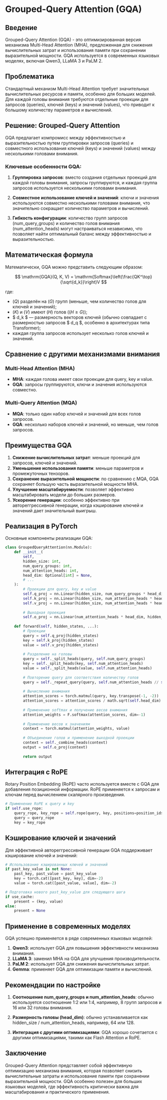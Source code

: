 # Grouped-Query Attention (GQA)

## Введение

Grouped-Query Attention (GQA) - это оптимизированная версия механизма Multi-Head Attention (MHA), предложенная для снижения вычислительных затрат и использования памяти при сохранении выразительной мощности. GQA используется в современных языковых моделях, включая Qwen3, LLaMA 3 и PaLM 2.

## Проблематика

Стандартный механизм Multi-Head Attention требует значительных вычислительных ресурсов и памяти, особенно для больших моделей. Для каждой головы внимания требуются отдельные проекции для запросов (queries), ключей (keys) и значений (values), что приводит к большому количеству параметров и вычислений.

## Решение: Grouped-Query Attention

GQA предлагает компромисс между эффективностью и выразительностью путем группировки запросов (queries) и совместного использования ключей (keys) и значений (values) между несколькими головами внимания.

### Ключевые особенности GQA:

1. **Группировка запросов**: вместо создания отдельных проекций для каждой головы внимания, запросы группируются, и каждая группа запросов используется несколькими головами внимания.

2. **Совместное использование ключей и значений**: ключи и значения используются совместно несколькими головами внимания, что значительно сокращает количество параметров и вычислений.

3. **Гибкость конфигурации**: количество групп запросов (num_query_groups) и количество голов внимания (num_attention_heads) могут настраиваться независимо, что позволяет найти оптимальный баланс между эффективностью и выразительностью.

## Математическая формула

Математически, GQA можно представить следующим образом:

$$
\mathrm{GQA}(Q, K, V) = \mathrm{Softmax}\left(\frac{QK^\top}{\sqrt{d_k}}\right)V
$$

где:
- $( Q )$ разделён на $( G )$ групп (меньше, чем количество голов для ключей и значений);
- $( K )$ и $( V )$ имеют $( H )$ голов ($( H \geq G )$);
- $ d_k $ — размерность векторов ключей (обычно совпадает с размерностью запросов $ d_q $, особенно в архитектурах типа Transformer);
- каждая группа запросов использует несколько голов ключей и значений.

## Сравнение с другими механизмами внимания

### Multi-Head Attention (MHA)

- **MHA**: каждая голова имеет свои проекции для query, key и value.
- **GQA**: запросы группируются, ключи и значения используются совместно.

### Multi-Query Attention (MQA)

- **MQA**: только один набор ключей и значений для всех голов запросов.
- **GQA**: несколько наборов ключей и значений, но меньше, чем голов запросов.

## Преимущества GQA

1. **Снижение вычислительных затрат**: меньше проекций для запросов, ключей и значений.
2. **Уменьшение использования памяти**: меньше параметров и промежуточных тензоров.
3. **Сохранение выразительной мощности**: по сравнению с MQA, GQA сохраняет большую часть выразительной мощности MHA.
4. **Улучшение масштабируемости**: позволяет эффективно масштабировать модели до больших размеров.
5. **Ускорение генерации**: особенно эффективно при автореггрессивной генерации, когда кэширование ключей и значений дает значительный выигрыш.

## Реализация в PyTorch

Основные компоненты реализации GQA:

```python
class GroupedQueryAttention(nn.Module):
    def __init__(
        self,
        hidden_size: int,
        num_query_groups: int,
        num_attention_heads: int,
        head_dim: Optional[int] = None,
        # ...
    ):
        # Проекции для query, key и value
        self.q_proj = nn.Linear(hidden_size, num_query_groups * head_dim)
        self.k_proj = nn.Linear(hidden_size, num_attention_heads * head_dim)
        self.v_proj = nn.Linear(hidden_size, num_attention_heads * head_dim)
        
        # Выходная проекция
        self.o_proj = nn.Linear(num_attention_heads * head_dim, hidden_size)
        
    def forward(self, hidden_states, ...):
        # Проекции
        query = self.q_proj(hidden_states)
        key = self.k_proj(hidden_states)
        value = self.v_proj(hidden_states)
        
        # Разделение на головы
        query = self._split_heads(query, self.num_query_groups)
        key = self._split_heads(key, self.num_attention_heads)
        value = self._split_heads(value, self.num_attention_heads)
        
        # Повторение query для соответствия количеству голов
        query = self._repeat_query(query, self.num_attention_heads // self.num_query_groups)
        
        # Вычисление внимания
        attention_scores = torch.matmul(query, key.transpose(-1, -2))
        attention_scores = attention_scores / math.sqrt(self.head_dim)
        
        # Применение softmax и получение весов внимания
        attention_weights = F.softmax(attention_scores, dim=-1)
        
        # Применение весов к значениям
        context = torch.matmul(attention_weights, value)
        
        # Объединение голов и применение выходной проекции
        context = self._combine_heads(context)
        output = self.o_proj(context)
        
        return output
```

## Интеграция с RoPE

Rotary Position Embedding (RoPE) часто используется вместе с GQA для добавления позиционной информации. RoPE применяется к запросам и ключам перед вычислением скалярного произведения.

```python
# Применение RoPE к query и key
if self.use_rope:
    query_rope, key_rope = self.rope(query, key, positions=position_ids)
    query = query_rope
    key = key_rope
```

## Кэширование ключей и значений

Для эффективной автореггрессивной генерации GQA поддерживает кэширование ключей и значений:

```python
# Использование кэшированных ключей и значений
if past_key_value is not None:
    past_key, past_value = past_key_value
    key = torch.cat([past_key, key], dim=-2)
    value = torch.cat([past_value, value], dim=-2)

# Подготовка нового past_key_value для следующего шага
if use_cache:
    present = (key, value)
else:
    present = None
```

## Применение в современных моделях

GQA успешно применяется в ряде современных языковых моделей:

1. **Qwen3**: использует GQA для повышения эффективности механизма внимания.
2. **LLaMA 3**: заменил MHA на GQA для улучшения производительности.
3. **PaLM 2**: использует GQA для снижения вычислительных затрат.
4. **Gemma**: применяет GQA для оптимизации памяти и вычислений.

## Рекомендации по настройке

1. **Соотношение num_query_groups и num_attention_heads**: обычно используется соотношение 1:2 или 1:4, например, 8 групп запросов и 16 или 32 головы внимания.

2. **Размерность головы (head_dim)**: обычно устанавливается как hidden_size / num_attention_heads, например, 64 или 128.

3. **Интеграция с другими оптимизациями**: GQA хорошо сочетается с другими оптимизациями, такими как Flash Attention и RoPE.

## Заключение

Grouped-Query Attention представляет собой эффективную оптимизацию механизма внимания, которая позволяет снизить вычислительные затраты и использование памяти при сохранении выразительной мощности. GQA особенно полезен для больших языковых моделей, где эффективность критически важна для масштабирования и практического применения.
